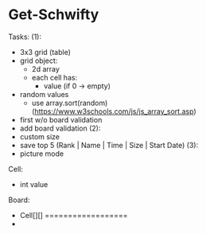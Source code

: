 # Get-Schwifty

Tasks:
(1):
- 3x3 grid (table)
- grid object:
    - 2d array
    - each cell has:
        - value (if 0 -> empty)
- random values
    - use array.sort(random) (https://www.w3schools.com/js/js_array_sort.asp)
- first w/o board validation
- add board validation
(2):
- custom size
- save top 5 (Rank | Name | Time | Size | Start Date)
(3):
- picture mode


Cell:
- int value

Board:
- Cell[][]
==================
-
